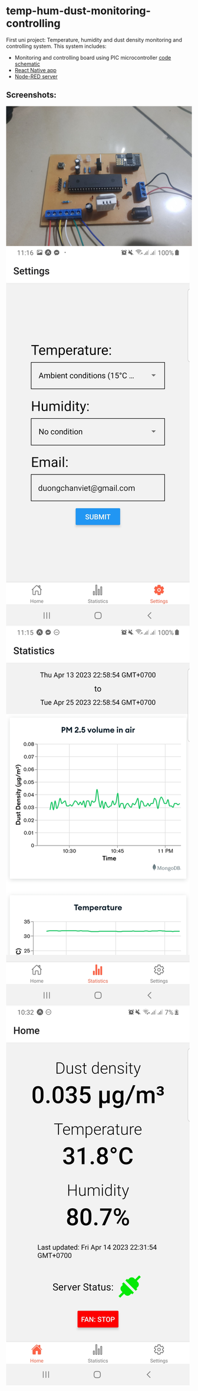 # temp-hum-dust-monitoring-controlling

First uni project: Temperature, humidity and dust density monitoring and controlling system.
This system includes:
- Monitoring and controlling board using PIC microcontroller [code](/code) [schematic](/schematic)
- [React Native app](/app)
- [Node-RED server](/node-red)

## Screenshots:
![board](/assets/23041406.jpg)
![app-1](/assets/23041401.jpg)
![app-2](/assets/23041402.jpg)
![app-3](/assets/23041403.jpg)
